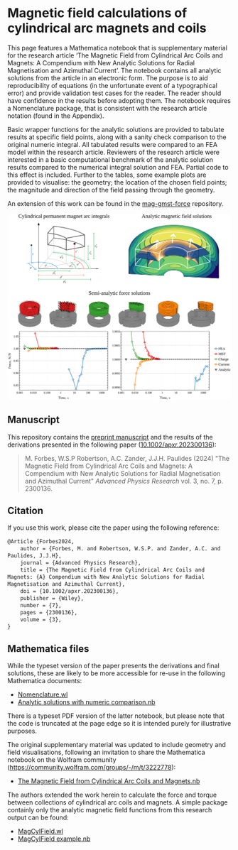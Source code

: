 # Magnetic field calculations of cylindrical arc magnets and coils
This page features a Mathematica notebook that is supplementary material for the research article ‘The Magnetic Field from Cylindrical Arc Coils and Magnets: A Compendium with New Analytic Solutions for Radial Magnetisation and Azimuthal Current’. The notebook contains all analytic solutions from the article in an electronic form. The purpose is to aid reproducibility of equations (in the unfortunate event of a typographical error) and provide validation test cases for the reader. The reader should have confidence in the results before adopting them. The notebook requires a Nomenclature package, that is consistent with the research article notation (found in the Appendix).
 
Basic wrapper functions for the analytic solutions are provided to tabulate results at specific field points, along with a sanity check comparison to the original numeric integral. All tabulated results were compared to an FEA model within the research article. Reviewers of the research article were interested in a basic computational benchmark of the analytic solution results compared to the numerical integral solution and FEA. Partial code to this effect is included. Further to the tables, some example plots are provided to visualise: the geometry; the location of the chosen field points; the magnitude and direction of the field passing through the geometry.

An extension of this work can be found in the [mag-gmst-force](https://github.com/AUMAG/mag-gmst-force) repository.

<img style="background-color:white;" src=https://github.com/AUMAG/mag-cyl-field/blob/main/doc/graphical-abstract.svg />

## Manuscript

This repository contains the [preprint manuscript](https://github.com/AUMAG/mag-cyl-field/blob/main/mag-cyl-field-Forbes-manuscript-2024.pdf) and the results of the derivations presented in the following paper ([10.1002/apxr.202300136](https://doi.org/10.1002/apxr.202300136)):

> M. Forbes, W.S.P Robertson, A.C. Zander, J.J.H. Paulides (2024) "The Magnetic Field from Cylindrical Arc Coils and Magnets: A Compendium with New Analytic Solutions for Radial Magnetisation and Azimuthal Current" *Advanced Physics Research* vol. 3, no. 7, p. 2300136.

## Citation

If you use this work, please cite the paper using the following reference:

    @Article {Forbes2024,
        author = {Forbes, M. and Robertson, W.S.P. and Zander, A.C. and Paulides, J.J.H},
        journal = {Advanced Physics Research},
        title = {The Magnetic Field from Cylindrical Arc Coils and Magnets: {A} Compendium with New Analytic Solutions for Radial Magnetisation and Azimuthal Current},
        doi = {10.1002/apxr.202300136},
        publisher = {Wiley},
        number = {7},
        pages = {2300136},
        volume = {3},
    }


## Mathematica files

While the typeset version of the paper presents the derivations and final solutions,
these are likely to be more accessible for re-use in the following Mathematica documents:

* [Nomenclature.wl](https://github.com/AUMAG/mag-cyl-field/blob/main/Nomenclature.wl)
* [Analytic solutions with numeric comparison.nb](https://github.com/AUMAG/mag-cyl-field/blob/3a05ef040823f40db63472190d9eeee88372eede/original-supporting-information/Analytic%20solutions%20and%20numeric%20comparison.nb)

There is a typeset PDF version of the latter notebook, but please note that the code is truncated at the page edge so it is intended purely for illustrative purposes.

The original supplementary material was updated to include geometry and field visualisations, following an invitation to share the Mathematica notebook on the Wolfram community (https://community.wolfram.com/groups/-/m/t/3222778):  
* [The Magnetic Field from Cylindrical Arc Coils and Magnets.nb](https://github.com/matt4bs/mag-cyl-field/blob/56f40633b3a6f32cd2976991ed63f2b000e11b34/The%20Magnetic%20Field%20from%20Cylindrical%20Arc%20Coils%20and%20Magnets.nb)

The authors extended the work herein to calculate the force and torque between collections of cylindrical arc coils and magnets. A simple package containly only the analytic magnetic field functions from this research output can be found:
* [MagCylField.wl](https://github.com/AUMAG/mag-cyl-field/blob/3a05ef040823f40db63472190d9eeee88372eede/MagCylField-package/MagCylField.wl)
* [MagCylField example.nb](https://github.com/AUMAG/mag-cyl-field/blob/3a05ef040823f40db63472190d9eeee88372eede/MagCylField-package/MagCylField%20example.nb)
